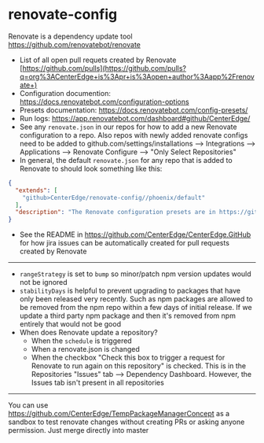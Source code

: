 # renovate-config

Renovate is a dependency update tool https://github.com/renovatebot/renovate

- List of all open pull requets created by Renovate [https://github.com/pulls](https://github.com/pulls?q=org%3ACenterEdge+is%3Apr+is%3Aopen+author%3Aapp%2Frenovate+)
- Configuration documention: https://docs.renovatebot.com/configuration-options
- Presets documentation: https://docs.renovatebot.com/config-presets/
- Run logs: https://app.renovatebot.com/dashboard#github/CenterEdge/
- See any `renovate.json` in our repos for how to add a new Renovate configuration to a repo. Also repos with newly added renovate configs need to be added to github.com/settings/installations --> Integrations --> Applications --> Renovate Configure --> "Only Select Repositories"
- In general, the default `renovate.json` for any repo that is added to Renovate to should look something like this:
```json
{
  "extends": [
    "github>CenterEdge/renovate-config//phoenix/default"
  ],
  "description": "The Renovate configuration presets are in https://github.com/CenterEdge/renovate-config"
}
```
- See the README in https://github.com/CenterEdge/CenterEdge.GitHub for how jira issues can be automatically created for pull requests created by Renovate


----

- `rangeStrategy` is set to `bump` so minor/patch npm version updates would not be ignored
- `stabilityDays` is helpful to prevent upgrading to packages that have only been released very recently. Such as npm packages are allowed to be removed from the npm repo within a few days of initial release. If we update a third party npm package and then it's removed from npm entirely that would not be good
- When does Renovate update a repository?
  - When the `schedule` is triggered
  - When a renovate.json is changed
  - When the checkbox "Check this box to trigger a request for Renovate to run again on this repository" is checked. This is in the Repositories "Issues" tab --> Dependency Dashboard. However, the Issues tab isn't present in all repositories

----

You can use https://github.com/CenterEdge/TempPackageManagerConcept as a sandbox to test renovate changes without creating PRs or asking anyone permission. Just merge directly into master
